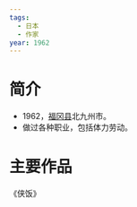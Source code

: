 ```yaml
---
tags:
  - 日本
  - 作家
year: 1962
---
```

# 简介

- 1962，[福冈县](福冈县.md)北九州市。
- 做过各种职业，包括体力劳动。
# 主要作品

《侠饭》